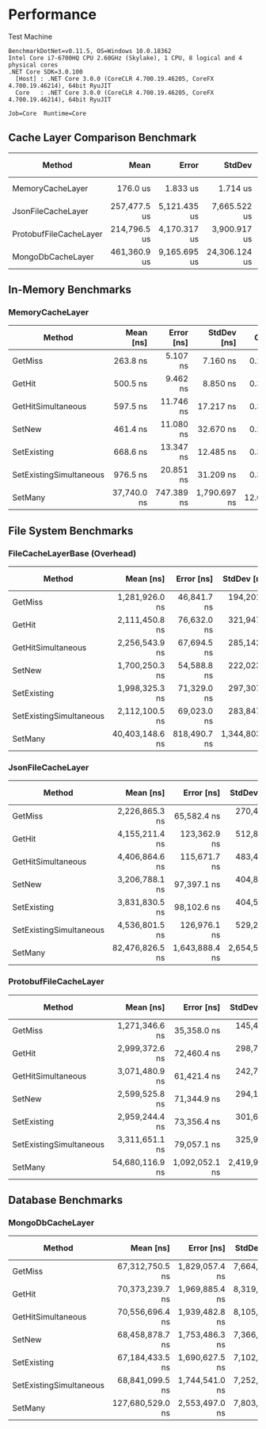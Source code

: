 # Performance

Test Machine

```
BenchmarkDotNet=v0.11.5, OS=Windows 10.0.18362
Intel Core i7-6700HQ CPU 2.60GHz (Skylake), 1 CPU, 8 logical and 4 physical cores
.NET Core SDK=3.0.100
  [Host] : .NET Core 3.0.0 (CoreCLR 4.700.19.46205, CoreFX 4.700.19.46214), 64bit RyuJIT
  Core   : .NET Core 3.0.0 (CoreCLR 4.700.19.46205, CoreFX 4.700.19.46214), 64bit RyuJIT

Job=Core  Runtime=Core
```

## Cache Layer Comparison Benchmark

|                 Method |         Mean |        Error |        StdDev |    Ratio | RatioSD |      Gen 0 | Gen 1 | Gen 2 |  Allocated |
|----------------------- |-------------:|-------------:|--------------:|---------:|--------:|-----------:|------:|------:|-----------:|
|       MemoryCacheLayer |     176.0 us |     1.833 us |      1.714 us |     1.00 |    0.00 |    51.2695 |     - |     - |  157.27 KB |
|     JsonFileCacheLayer | 257,477.5 us | 5,121.435 us |  7,665.522 us | 1,463.82 |   47.62 |  1000.0000 |     - |     - | 2927.54 KB |
| ProtobufFileCacheLayer | 214,796.5 us | 4,170.317 us |  3,900.917 us | 1,220.33 |   23.33 |          - |     - |     - |    16.4 KB |
|      MongoDbCacheLayer | 461,360.9 us | 9,165.695 us | 24,306.124 us | 2,789.01 |   94.94 | 11000.0000 |     - |     - |   59.93 KB |

## In-Memory Benchmarks

### MemoryCacheLayer

|                  Method |   Mean [ns] | Error [ns] |  StdDev [ns] |   Gen 0 | Gen 1 | Gen 2 | Allocated [B] |
|------------------------ |------------:|-----------:|-------------:|--------:|------:|------:|--------------:|
|                 GetMiss |    263.8 ns |   5.107 ns |     7.160 ns |  0.2499 |     - |     - |         784 B |
|                  GetHit |    500.5 ns |   9.462 ns |     8.850 ns |  0.3052 |     - |     - |         960 B |
|      GetHitSimultaneous |    597.5 ns |  11.746 ns |    17.217 ns |  0.3290 |     - |     - |        1032 B |
|                  SetNew |    461.4 ns |  11.080 ns |    32.670 ns |  0.2828 |     - |     - |         888 B |
|             SetExisting |    668.6 ns |  13.347 ns |    12.485 ns |  0.3386 |     - |     - |        1064 B |
| SetExistingSimultaneous |    976.5 ns |  20.851 ns |    31.209 ns |  0.3948 |     - |     - |        1240 B |
|                 SetMany | 37,740.0 ns | 747.389 ns | 1,790.697 ns | 12.0239 |     - |     - |       37776 B |

## File System Benchmarks

### FileCacheLayerBase (Overhead)

|                  Method |       Mean [ns] |   Error [ns] |    StdDev [ns] |     Median [ns] | Gen 0 | Gen 1 | Gen 2 | Allocated [B] |
|------------------------ |----------------:|-------------:|---------------:|----------------:|------:|------:|------:|--------------:|
|                 GetMiss |  1,281,926.0 ns |  46,841.7 ns |   194,201.4 ns |  1,237,800.0 ns |     - |     - |     - |        6680 B |
|                  GetHit |  2,111,450.8 ns |  76,632.0 ns |   321,947.8 ns |  2,089,500.0 ns |     - |     - |     - |       10336 B |
|      GetHitSimultaneous |  2,256,543.9 ns |  67,694.5 ns |   285,142.5 ns |  2,236,050.0 ns |     - |     - |     - |       11760 B |
|                  SetNew |  1,700,250.3 ns |  54,588.8 ns |   222,023.5 ns |  1,670,400.0 ns |     - |     - |     - |        8992 B |
|             SetExisting |  1,998,325.3 ns |  71,329.0 ns |   297,307.7 ns |  1,971,000.0 ns |     - |     - |     - |       10336 B |
| SetExistingSimultaneous |  2,112,100.5 ns |  69,023.0 ns |   283,847.2 ns |  2,099,600.0 ns |     - |     - |     - |       11872 B |
|                 SetMany | 40,403,148.6 ns | 818,490.7 ns | 1,344,803.7 ns | 40,151,400.0 ns |     - |     - |     - |      261376 B |

### JsonFileCacheLayer

|                  Method |       Mean [ns] |     Error [ns] |    StdDev [ns] |     Median [ns] | Gen 0 | Gen 1 | Gen 2 | Allocated [B] |
|------------------------ |----------------:|---------------:|---------------:|----------------:|------:|------:|------:|--------------:|
|                 GetMiss |  2,226,865.3 ns |    65,582.4 ns |   270,433.4 ns |  2,192,450.0 ns |     - |     - |     - |       28832 B |
|                  GetHit |  4,155,211.4 ns |   123,362.9 ns |   512,822.7 ns |  4,035,100.0 ns |     - |     - |     - |       38464 B |
|      GetHitSimultaneous |  4,406,864.6 ns |   115,671.7 ns |   483,412.9 ns |  4,362,300.0 ns |     - |     - |     - |       46344 B |
|                  SetNew |  3,206,788.1 ns |    97,397.1 ns |   404,882.1 ns |  3,160,800.0 ns |     - |     - |     - |       44064 B |
|             SetExisting |  3,831,830.5 ns |    98,102.6 ns |   404,533.1 ns |  3,806,800.0 ns |     - |     - |     - |       55848 B |
| SetExistingSimultaneous |  4,536,801.5 ns |   126,976.1 ns |   529,251.3 ns |  4,523,300.0 ns |     - |     - |     - |       68152 B |
|                 SetMany | 82,476,826.5 ns | 1,643,888.4 ns | 2,654,573.3 ns | 82,139,100.0 ns |     - |     - |     - |     1511520 B |

### ProtobufFileCacheLayer

|                  Method |       Mean [ns] |     Error [ns] |    StdDev [ns] | Gen 0 | Gen 1 | Gen 2 | Allocated [B] |
|------------------------ |----------------:|---------------:|---------------:|------:|------:|------:|--------------:|
|                 GetMiss |  1,271,346.6 ns |    35,358.0 ns |   145,404.7 ns |     - |     - |     - |        7016 B |
|                  GetHit |  2,999,372.6 ns |    72,460.4 ns |   298,795.4 ns |     - |     - |     - |        9184 B |
|      GetHitSimultaneous |  3,071,480.9 ns |    61,421.4 ns |   242,740.2 ns |     - |     - |     - |        9200 B |
|                  SetNew |  2,599,525.8 ns |    71,344.9 ns |   294,195.5 ns |     - |     - |     - |        9104 B |
|             SetExisting |  2,959,244.4 ns |    73,356.4 ns |   301,667.9 ns |     - |     - |     - |        9168 B |
| SetExistingSimultaneous |  3,311,651.1 ns |    79,057.1 ns |   325,997.4 ns |     - |     - |     - |        9184 B |
|                 SetMany | 54,680,116.9 ns | 1,092,052.1 ns | 2,419,912.0 ns |     - |     - |     - |        8848 B |

## Database Benchmarks

### MongoDbCacheLayer

|                  Method |        Mean [ns] |     Error [ns] |    StdDev [ns] |      Median [ns] |     Gen 0 | Gen 1 | Gen 2 | Allocated [B] |
|------------------------ |-----------------:|---------------:|---------------:|-----------------:|----------:|------:|------:|--------------:|
|                 GetMiss |  67,312,750.5 ns | 1,829,057.4 ns | 7,664,143.3 ns |  66,021,250.0 ns |         - |     - |     - |       46112 B |
|                  GetHit |  70,373,239.7 ns | 1,969,885.4 ns | 8,319,108.0 ns |  68,596,900.0 ns |         - |     - |     - |       46128 B |
|      GetHitSimultaneous |  70,556,696.4 ns | 1,939,482.8 ns | 8,105,449.6 ns |  69,205,600.0 ns |         - |     - |     - |       46136 B |
|                  SetNew |  68,458,878.7 ns | 1,753,486.3 ns | 7,366,781.0 ns |  67,103,500.0 ns |         - |     - |     - |       46120 B |
|             SetExisting |  67,184,433.5 ns | 1,690,627.5 ns | 7,102,697.2 ns |  65,954,100.0 ns |         - |     - |     - |       46120 B |
| SetExistingSimultaneous |  68,841,099.5 ns | 1,744,541.0 ns | 7,252,101.9 ns |  68,265,100.0 ns |         - |     - |     - |       46128 B |
|                 SetMany | 127,680,529.0 ns | 2,553,497.0 ns | 7,803,844.4 ns | 125,743,400.0 ns | 2000.0000 |     - |     - |       46160 B |